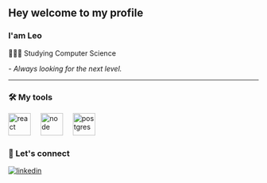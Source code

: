 ## Hey welcome to my profile

### I'am Leo

👨🏻‍💻 Studying Computer Science
  
*- Always looking for the next level.*
  
  <hr>
  
  ### 🛠️ My tools
  
  <div align="left">
    <img src="https://skillicons.dev/icons?i=react" height="45" alt="react"  />
    <img width="12" />
    <img src="https://skillicons.dev/icons?i=nodejs" height="45" alt="node"  />
    <img width="12" />
    <img src="https://skillicons.dev/icons?i=postgres" height="45" alt="postgres"  />
  </div>
  
  ### 📧 Let's connect

  <div>
    <a href="https://linkedin.com/in/leodoprado" target="_blank">
      <img align="center" src="https://img.shields.io/badge/-leodoprado-05122A?style=flat&logo=linkedin&logoColor=white" alt="linkedin"/>
    </a>
  <div/>
